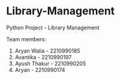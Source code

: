 # Library-Management
Python Project - Library Management

Team members:

1. Aryan Walia  - 2210990185
2. Avantika     - 2210990197
3. Ayush Thakur - 2210990205
4. Aryan        - 2210990174
